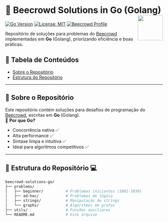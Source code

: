 # 🐺 Beecrowd Solutions in Go (Golang) <img src="https://go.dev/blog/go-brand/Go-Logo/PNG/Go-Logo_Blue.png" width="80" align="right">

[![Go Version](https://img.shields.io/badge/Go-1.21%2B-00ADD8?logo=go)](https://golang.org/)
[![License: MIT](https://img.shields.io/badge/License-MIT-yellow.svg)](https://opensource.org/licenses/MIT)
[![Beecrowd Profile](https://img.shields.io/badge/Beecrowd-Profile-009c3b)](https://www.beecrowd.com.br/judge/en/profile/75521)

Repositório de soluções para problemas do [Beecrowd](https://www.beecrowd.com.br/) implementadas em **Go** (Golang), priorizando eficiência e boas práticas.

## 📜 Tabela de Conteúdos
- [Sobre o Repositório](#-sobre-o-repositório)
- [Estrutura do Repositório](#-estrutura-do-repositório)
---

## 🚀 Sobre o Repositório
Este repositório contém soluções para desafios de programação do [Beecrowd](https://www.beecrowd.com.br/), escritas em **Go** (Golang).  
🔹 **Por que Go?**  
- Concorrência nativa ✅  
- Alta performance ✅  
- Sintaxe limpa e intuitiva ✅  
- Ideal para algoritmos competitivos ✅

---

## 📂 Estrutura do Repositório 💻
```bash
beecrowd-solutions-go/
├── problems/
│   ├── beginner/          # Problemas iniciantes (1001-1030)
│   ├── ad-hoc/            # Problemas de lógica
│   ├── strings/           # Manipulação de strings
│   └── graphs/            # Algoritmos em grafos
├── utils/                 # Funções auxiliares
└── README.md              # Este arquivo
